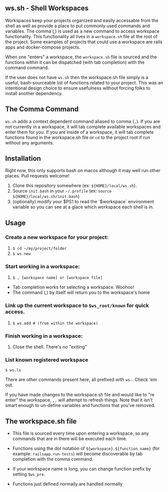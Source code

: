 ws.sh - Shell Workspaces
------------------------
Workspaces keep your projects organized and easily accessable from the shell as well as provide a place to put commonly used commands and variables. The comma (,) is used as a new command to access workspace functionality. This functionality all lives in a `workspace.sh` file at the root of the project. Some examples of projects that could use a workspace are rails apps and docker-compose projects.

When one "enters" a workspace, the `workspace.sh` file is sourced and the functions within it can be dispatched (with tab completion) with the command command.

If the user does not have `ws.sh` then the workspace.sh file simply is a useful, bash-sourceable list of functions related to your project. This was an intentional design choice to ensure usefulness without forcing folks to install another dependency.

## The Comma Command
`ws.sh` adds a context dependent command aliased to comma (`,`). If you are not currently in a workspace, it will tab complete available workspaces and enter them for you. If you are inside of a workspace, it will tab complete functions found in the workspace.sh file or `cd` to the project root if run without any arguments.


## Installation
Right now, this only supports bash on macos although it may well run other places. Pull requests welcome!
1) Clone this repository somewhere (ex: `${HOME}/local/ws.sh`).
2) Source `init.bash` in your `~/.profile` (ex: `source ${HOME}/local/ws.sh/init.bash`)
3) (optionally) modify your $PS1 to read the `$workspace` environment variable so you can see at a glace which workspace each shell is in.


## Usage
### Create a new workspace for your project:
1) `$ cd ~/my/project/folder`
2) `$ ws.new`


### Start working in a workspace:
1) `$ , [workspace name] or [workspace file]`
  -  Tab completion works for selecting a workspace. Woohoo!
  -  The command (,) by itself will return you to the workspace's home


### Link up the current workspace to `$ws_root/known` for quick access.
1) `$ ws.add # (from within the workspace)`


### Finish working in a workspace:
1) Close the shell. There's no "exiting"

### List known registered workspace
`$ ws.ls`


There are other commands present here, all prefixed with `ws.`. Check 'em out.

If you have made changes to the workspace.sh file and would like to
"re enter" the workspace, `,,` will attempt to refresh things. Note that
it isn't smart enough to un-define variables and functions that you've
removed.


## The workspace.sh file
- This file is sourced every time upon entering a workspace, so any
commands that are in there will be executed each time.

- Functions using the dot notation of `${workspace}.${function name}`
(for example: `railsapp.run-tests`) will become discoverable by tab
completion with the comma command.

- If your workspace name is long, you can change function prefix by
setting `$ws_pre`.

- Functions just defined normally are handled normally
